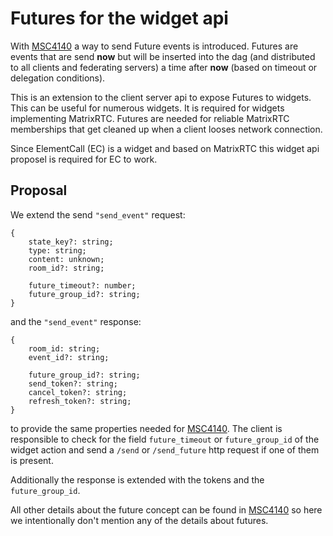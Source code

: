 # Futures for the widget api

With [MSC4140](https://github.com/matrix-org/matrix-spec-proposals/pull/4140) a way to send Future events is introduced. Futures are events that are send **now** but will
be inserted into the dag (and distributed to all clients and federating servers) a time after **now** (based on timeout or delegation conditions).

This is an extension to the client server api to expose Futures to widgets.
This can be useful for numerous widgets. It is required for widgets implementing MatrixRTC.
Futures are needed for reliable MatrixRTC memberships that get cleaned up when a client looses network connection.

Since ElementCall (EC) is a widget and based on MatrixRTC this widget api proposel is required for EC to work.

## Proposal

We extend the send
`"send_event"` request:

```
{
    state_key?: string;
    type: string;
    content: unknown;
    room_id?: string;

    future_timeout?: number;
    future_group_id?: string;
}
```

and the `"send_event"` response:

```
{
    room_id: string;
    event_id?: string;

    future_group_id?: string;
    send_token?: string;
    cancel_token?: string;
    refresh_token?: string;
}
```

to provide the same properties needed for [MSC4140](https://github.com/matrix-org/matrix-spec-proposals/pull/4140). The client is responsible to check
for the field `future_timeout` or `future_group_id` of the widget action and send a `/send` or `/send_future` http request
if one of them is present.

Additionally the response is extended with the tokens and the `future_group_id`.

All other details about the future concept can be found in [MSC4140](https://github.com/matrix-org/matrix-spec-proposals/pull/4140) so here we intentionally don't mention
any of the details about futures.

